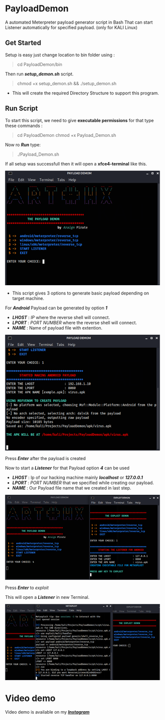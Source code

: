 # PayloadDemon

A automated Meterpreter payload generator script in Bash That can start Listener automatically for specified payload. (only for KALI Linux)

## Get Started

Setup is easy just change location to bin folder using :

> cd PayloadDemon/bin

Then run ***setup_demon.sh*** script.

> chmod +x setup_demon.sh && ./setup_demon.sh

- This will create the required Directory Structure to support this program.

## Run Script

To start this script, we need to give **executable permissions** for that type these commands :

> cd PayloadDemon
> chmod +x Payload_Demon.sh

Now ro ***Run*** type:

> ./Payload_Demon.sh

If all setup was successfull then it will open a **xfce4-terminal** like this.

![Default Payload Demon Screen](https://github.com/AraignPirate/PayloadDemon/blob/main/demo_img/First.png)

- This script gives 3 options to generate basic payload depending on target machine.

For ***Android*** Payload can be generated by option ***1***

- ***LHOST*** : *IP* where the reverse shell will connect.
- ***LPORT*** : *PORT NUMBER* where the reverse shell will connect.
- ***NAME*** : Name of payload file with extention.

![Android Payload generation demo](https://github.com/AraignPirate/PayloadDemon/blob/main/demo_img/Third.png)

Press ***Enter*** after the payload is created 

Now to start a ***Listener*** for that Payload option ***4*** can be used

- ***LHOST*** : Ip of our hacking machine mainly ***localhost*** or ***127.0.0.1***
- ***LPORT*** : *PORT NUMBER* that we specified while creating our payload.
- ***NAME*** : Our Payload file name that we created in last step.

![Listener Opentons](https://github.com/AraignPirate/PayloadDemon/blob/main/demo_img/Second.png)

Press ***Enter*** to *exploit*

This will open a ***Listener*** in new Terminal.


![Exploit Terminal Demo](https://github.com/AraignPirate/PayloadDemon/blob/main/demo_img/Fourth.png)

# Video demo 

Video demo is available on my [***Instagram***](https://instagram.com/the_cyber_guy_)
